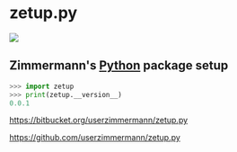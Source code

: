 
# zetup.py


![](https://travis-ci.org/userzimmermann/zetup.py.svg?branch=master)


## Zimmermann's [Python](http://python.org) package setup


```python
>>> import zetup
>>> print(zetup.__version__)
0.0.1
```


<https://bitbucket.org/userzimmermann/zetup.py>

<https://github.com/userzimmermann/zetup.py>

